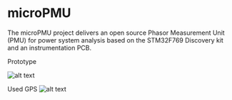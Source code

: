 # microPMU
The microPMU project delivers an open source Phasor Measurement Unit (PMU) for power system analysis based on the STM32F769 Discovery kit and an instrumentation PCB.

Prototype

![alt text](https://github.com/gustavowd/microPMU/blob/main/Images/prototype.jpg)

Used GPS
![alt text](https://github.com/gustavowd/microPMU/blob/main/Images/GPS.jpg)

